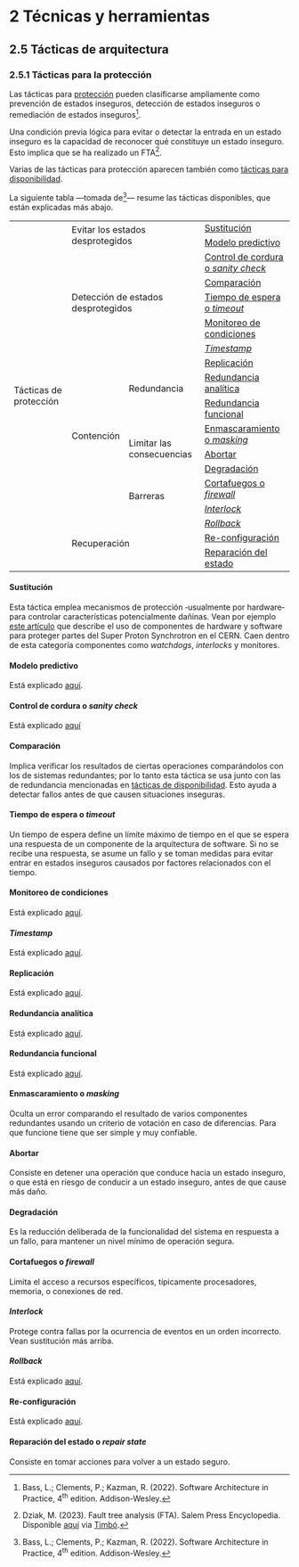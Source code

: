 # 2 Técnicas y herramientas

## 2.5 Tácticas de arquitectura

### 2.5.1 Tácticas para la protección

Las tácticas para [protección](/4_Conceptos/4_Proteccion.md) pueden clasificarse
ampliamente como prevención de estados inseguros, detección de estados inseguros
o remediación de estados inseguros[^1].

[^1]: Bass, L.; Clements, P.; Kazman, R. (2022). Software Architecture in
      Practice, 4<sup>th</sup> edition. Addison-Wesley.

Una condición previa lógica para evitar o detectar la entrada en un estado
inseguro es la capacidad de reconocer qué constituye un estado inseguro. Esto
implica que se ha realizado un FTA[^2].

[^2]: Dziak, M. (2023). Fault tree analysis (FTA). Salem Press Encyclopedia.
    Disponible
    [aquí](https://research-ebsco-com.proxy.timbo.org.uy/c/wrhwqo/viewer/html/viipaan4lv)
    via [Timbó](https://timbo.org.uy/).

Varias de las tácticas para protección aparecen también como [tácticas para
disponibilidad](/2_Tecnicas_y_herramientas/2_5_1_Tacticas_disponibilidad.md).

La siguiente tabla —tomada de[^1]— resume las tácticas disponibles, que están
explicadas más abajo.

<table>
  <tr>
    <td rowspan="18">
      Tácticas de protección
    </td>
    <td rowspan="2" colspan="2">
      Evitar los estados desprotegidos
    </td>
    <td>
      <a href="#sustitución">Sustitución</a>
    </td>
  </tr>
  <tr>
    <td>
      <a href="#modelo-predictivo">Modelo predictivo</a>
    </td>
  </tr>
  <tr>
    <td rowspan="5" colspan="2">
      Detección de estados desprotegidos
    </td>
    <td>
      <a href="#control-de-cordura-o-sanity-check">Control de cordura o
      <i>sanity check</i></a>
    </td>
  </tr>
  <tr>
    <td>
      <a href="#comparación">Comparación</a>
    </td>
  </tr>
  <tr>
    <td>
      <a href="#tiempo-de-espera-o-timeout">Tiempo de espera o <i>timeout</i></a>
    </td>
  </tr>
  <tr>
    <td>
      <a href="#monitoreo-de-condiciones">Monitoreo de condiciones</a>
    </td>
  </tr>
  <tr>
    <td>
      <a href="#timestamp"><i>Timestamp</i></a>
    </td>
  </tr>
  <tr>
    <td rowspan="8">
      Contención
    </td>
    <td rowspan="3">
      Redundancia
    </td>
    <td>
      <a href="#replicación">Replicación</a>
    </td>
  </tr>
  <tr>
    <td>
      <a href="#redundancia-analítica">Redundancia analítica</a>
    </td>
  </tr>
  <tr>
    <td>
      <a href="#redundancia-funcional">Redundancia funcional</a>
    </td>
  </tr>
  <tr>
    <td rowspan="3">
      Limitar las consecuencias
    </td>
    <td>
      <a href="#enmascaramiento-o-masking">Enmascaramiento o <i>masking</i></a>
    </td>
  </tr>
  <tr>
    <td>
      <a href="#abortar">Abortar</a>
    </td>
  </tr>
  <tr>
    <td>
      <a href="#degradación">Degradación</a>
    </td>
  </tr>
  <tr>
    <td rowspan="2">
      Barreras
    </td>
    <td>
      <a href="#cortafuegos-o-firewall">Cortafuegos o <i>firewall</i></a>
    </td>
  </tr>
  <tr>
    <td>
      <a href="#interlock"><i>Interlock</i></a>
    </td>
  </tr>
  <tr>
    <td colspan="2" rowspan="3">
      Recuperación
    </td>
    <td>
       <a href="#rollback"><i>Rollback</i></a>
    </td>
  </tr>
  <tr>
    <td>
      <a href="#re-configuración">Re-configuración</a>
    </td>
  </tr>
  <tr>
    <td>
      <a href="#reparación-del-estado-o-repair-state">Reparación del estado</a>
    </td>
  </tr>
</table>

#### Sustitución

Esta táctica emplea mecanismos de protección ‑usualmente por hardware‑ para
controlar características potencialmente dañinas. Vean por ejemplo [este
artículo](https://accelconf.web.cern.ch/ica07/papers/WPPB03.pdf) que describe el
uso de componentes de hardware y software para proteger partes del Super Proton
Synchrotron en el CERN. Caen dentro de esta categoría componentes como
*watchdogs*, *interlocks* y monitores.

#### Modelo predictivo

Está explicado [aquí](./2_5_1_Tacticas_disponibilidad.md#modelo-predictivo).

#### Control de cordura o *sanity check*

Está explicado [aquí](./2_5_1_Tacticas_disponibilidad.md#control-de-cordura-o-sanity-check)

#### Comparación

Implica verificar los resultados de ciertas operaciones comparándolos con los de
sistemas redundantes; por lo tanto esta táctica se usa junto con las de
redundancia mencionadas en [tácticas de
disponibilidad](./2_5_1_Tacticas_disponibilidad.md#voto-replicación). Esto ayuda
a detectar fallos antes de que causen situaciones inseguras.

#### Tiempo de espera o *timeout*

Un tiempo de espera define un límite máximo de tiempo en el que se espera una
respuesta de un componente de la arquitectura de software. Si no se recibe una
respuesta, se asume un fallo y se toman medidas para evitar entrar en estados
inseguros causados por factores relacionados con el tiempo.

#### Monitoreo de condiciones

Está explicado
[aquí](./2_5_1_Tacticas_disponibilidad.md#monitoreo-de-condiciones).

#### *Timestamp*

Está explicado [aquí](./2_5_1_Tacticas_disponibilidad.md#timestamp).

#### Replicación

Está explicado [aquí](./2_5_1_Tacticas_disponibilidad.md#voto-replicación).

#### Redundancia analítica

Está explicado
[aquí](./2_5_1_Tacticas_disponibilidad.md#voto-redundancia-analítica).

#### Redundancia funcional

Está explicado
[aquí](./2_5_1_Tacticas_disponibilidad.md#voto-redundancia-funcional).

#### Enmascaramiento o *masking*

Oculta un error comparando el resultado de varios componentes redundantes usando
un criterio de votación en caso de diferencias. Para que funcione tiene que ser
simple y muy confiable.

#### Abortar

Consiste en detener una operación que conduce hacia un estado inseguro, o que
está en riesgo de conducir a un estado inseguro, antes de que cause más daño.

#### Degradación

Es la reducción deliberada de la funcionalidad del sistema en respuesta a un
fallo, para mantener un nivel mínimo de operación segura.

#### Cortafuegos o *firewall*

Limita el acceso a recursos específicos, típicamente procesadores, memoria, o
conexiones de red.

#### *Interlock*

Protege contra fallas por la ocurrencia de eventos en un orden incorrecto. Vean
sustitución más arriba.

#### *Rollback*

Está explicado [aquí](./2_5_1_Tacticas_disponibilidad.md#rollback).

#### Re-configuración

Está explicado [aquí](./2_5_1_Tacticas_disponibilidad.md#re-configuración).

#### Reparación del estado o *repair state*

Consiste en tomar acciones para volver a un estado seguro.
